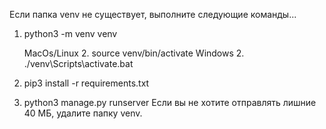 Если папка venv не существует, выполните следующие команды...

1. python3 -m venv venv

    MacOs/Linux
        2. source venv/bin/activate
    Windows
        2. ./venv\Scripts\activate.bat

3. pip3 install -r requirements.txt
4. python3 manage.py runserver
Если вы не хотите отправлять лишние 40 МБ, удалите папку venv.